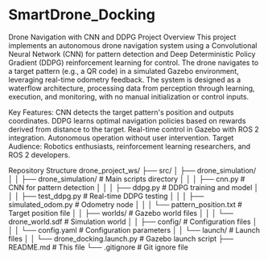 # SmartDrone_Docking

Drone Navigation with CNN and DDPG
Project Overview
This project implements an autonomous drone navigation system using a Convolutional Neural Network (CNN) for pattern detection and Deep Deterministic Policy Gradient (DDPG) reinforcement learning for control. The drone navigates to a target pattern (e.g., a QR code) in a simulated Gazebo environment, leveraging real-time odometry feedback. The system is designed as a waterflow architecture, processing data from perception through learning, execution, and monitoring, with no manual initialization or control inputs.

Key Features:
CNN detects the target pattern's position and outputs coordinates.
DDPG learns optimal navigation policies based on rewards derived from distance to the target.
Real-time control in Gazebo with ROS 2 integration.
Autonomous operation without user intervention.
Target Audience: Robotics enthusiasts, reinforcement learning researchers, and ROS 2 developers.

Repository Structure
drone_project_ws/
├── src/
│   ├── drone_simulation/
│   │   ├── drone_simulation/          # Main scripts directory
│   │   │   ├── cnn.py                # CNN for pattern detection
│   │   │   ├── ddpg.py               # DDPG training and model
│   │   │   ├── test_ddpg.py          # Real-time DDPG testing
│   │   │   ├── simulated_odom.py     # Odometry node
│   │   │   └── pattern_position.txt  # Target position file
│   │   ├── worlds/                   # Gazebo world files
│   │   │   └── drone_world.sdf       # Simulation world
│   │   ├── config/                   # Configuration files
│   │   │   └── config.yaml           # Configuration parameters
│   │   └── launch/                   # Launch files
│   │       └── drone_docking.launch.py # Gazebo launch script
├── README.md                         # This file
└── .gitignore                        # Git ignore file
